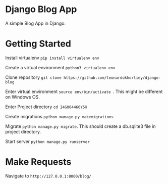 # Django Blog App

A simple Blog App in Django.

# Getting Started

Install virtualenv `pip install virtualenv env`

Create a virtual environment `python3 virtualenv env`

Clone repository `git clone https://github.com/leonardokhorliey/django-blog`

Enter virtual environment `source env/bin/activate `. This might be different on Windows OS.

Enter Project directory `cd I4G004466Y5X`

Create migrations `python manage.py makemigrations`

Migrate `python manage.py migrate`. This should create a db.sqlite3 file in project directory.

Start server `python manage.py runserver`


# Make Requests

Navigate to `http://127.0.0.1:8000/blog/` 